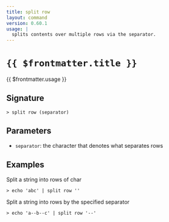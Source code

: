 ```yaml
---
title: split row
layout: command
version: 0.60.1
usage: |
  splits contents over multiple rows via the separator.
---
```


# `{{ $frontmatter.title }}`

<div style='white-space: pre-wrap;'>{{ $frontmatter.usage }}</div>

## Signature

```> split row (separator)```

## Parameters

 -  `separator`: the character that denotes what separates rows

## Examples

Split a string into rows of char
```shell
> echo 'abc' | split row ''
```

Split a string into rows by the specified separator
```shell
> echo 'a--b--c' | split row '--'
```
